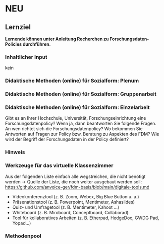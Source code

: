 # NEU

## Lernziel

**Lernende können unter Anleitung Recherchen zu Forschungsdaten-Policies durchführen.**

### Inhaltlicher Input
kein

### Didaktische Methoden (online) für Sozialform: Plenum


### Didaktische Methoden (online) für Sozialform: Gruppenarbeit


### Didaktische Methoden (online) für Sozialform: Einzelarbeit
Gibt es an Ihrer Hochschule, Universität, Forschungseinrichtung eine Forschungsdatenpolicy? Wenn ja, dann beantworten Sie folgende Fragen.
    An wen richtet sich die Forschungsdatenpolicy?
    Wo bekommen Sie Antworten auf Fragen zur Policy bzw. Beratung zu Aspekten des FDM?
    Wie wird der Begriff der Forschungsdaten in der Policy definiert? 

### Hinweis

### Werkzeuge für das virtuelle Klassenzimmer
Aus der folgenden Liste einfach alle wegstreichen, die nicht benötigt werden ->  Quelle der Liste, die noch weiter ausgebaut werden soll: https://github.com/anvoice-ger/fdm-basis/blob/main/digitale-tools.md

* Videokonferenztool (z. B. Zoom, Webex, Big Blue Button u. a.)
* Präsenationstool (z. B. Powerpoint, Mentimeter, Ashaslides)
* Quiz- und Umfragetool (z. B. Mentimeter, Kahoot ...)
* Whiteboard (z. B. Miroboard, Conceptboard, Collaborad)
* Tool für kollaboratives Arbeiten (z. B. Etherpad, HedgeDoc, GWDG Pad, Yopad...)
  
### Methodenpool 
